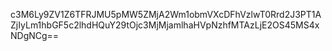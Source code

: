 c3M6Ly9ZV1Z6TFRJMU5pMW5ZMjA2Wm1obmVXcDFhVzlwT0Rrd2J3PT1AZjIyLm1hbGF5c2lhdHQuY29tOjc3MjMjamlhaHVpNzhfMTAzLjE2OS45MS4xNDgNCg==
